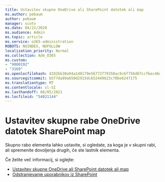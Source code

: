 ```yaml
---
title: Ustavitev skupne OneDrive ali SharePoint datotek ali map
ms.author: pebaum
author: pebaum
manager: scotv
ms.date: 04/21/2020
ms.audience: Admin
ms.topic: article
ms.service: o365-administration
ROBOTS: NOINDEX, NOFOLLOW
localization_priority: Normal
ms.collection: Adm_O365
ms.custom:
- "9000192"
- "3169"
ms.openlocfilehash: 4282bb30a94a1d8179e56772f79350ac9c6f756d87ccfbec46e0418a3cc18612
ms.sourcegitcommit: b5f7da89a650d2915dc652449623c78be6247175
ms.translationtype: MT
ms.contentlocale: sl-SI
ms.lasthandoff: 08/05/2021
ms.locfileid: "54021144"
---
```

# <a name="how-to-stop-sharing-onedrive-or-sharepoint-files-or-folders"></a>Ustavitev skupne rabe OneDrive datotek SharePoint map

Skupno rabo elementa lahko ustavite, si ogledate, za koga je v skupni rabi, ali spremenite dovoljenja drugih, če ste lastnik elementa.

Če želite več informacij, si oglejte: 

- [Ustavitev skupne OneDrive ali SharePoint datotek ali map](https://support.office.com/article/stop-sharing-onedrive-or-sharepoint-files-or-folders-or-change-permissions-0a36470f-d7fe-40a0-bd74-0ac6c1e13323)
- [Odstranjevanje uporabnikov iz SharePoint](/sharepoint/remove-users)